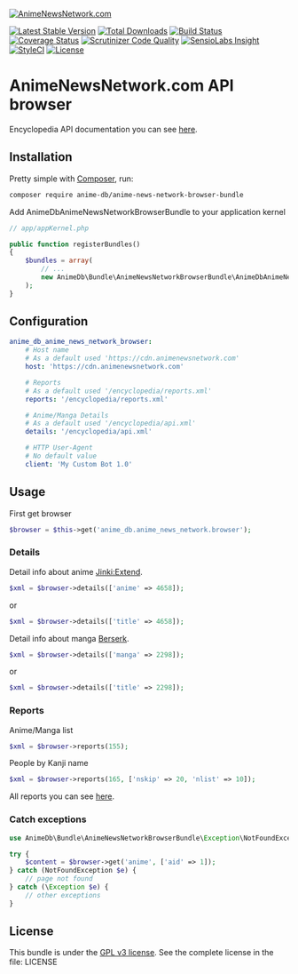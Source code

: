 [![AnimeNewsNetwork.com](http://www.animenewsnetwork.com/stylesheets/img/logo.name.no-dot.png)](http://www.animenewsnetwork.com)

[![Latest Stable Version](https://img.shields.io/packagist/v/anime-db/anime-news-network-browser-bundle.svg?maxAge=3600&label=stable)](https://packagist.org/packages/anime-db/anime-news-network-browser-bundle)
[![Total Downloads](https://img.shields.io/packagist/dt/anime-db/anime-news-network-browser-bundle.svg?maxAge=3600)](https://packagist.org/packages/anime-db/anime-news-network-browser-bundle)
[![Build Status](https://img.shields.io/travis/anime-db/anime-news-network-browser-bundle.svg?maxAge=3600)](https://travis-ci.org/anime-db/anime-news-network-browser-bundle)
[![Coverage Status](https://img.shields.io/coveralls/anime-db/anime-news-network-browser-bundle.svg?maxAge=3600)](https://coveralls.io/github/anime-db/anime-news-network-browser-bundle?branch=master)
[![Scrutinizer Code Quality](https://img.shields.io/scrutinizer/g/anime-db/anime-news-network-browser-bundle.svg?maxAge=3600)](https://scrutinizer-ci.com/g/anime-db/anime-news-network-browser-bundle/?branch=master)
[![SensioLabs Insight](https://img.shields.io/sensiolabs/i/f777bb9e-3b51-4c93-8d74-0e4f652db1c9.svg?maxAge=3600&label=SLInsight)](https://insight.sensiolabs.com/projects/f777bb9e-3b51-4c93-8d74-0e4f652db1c9)
[![StyleCI](https://styleci.io/repos/97733459/shield?branch=master)](https://styleci.io/repos/97733459)
[![License](https://img.shields.io/packagist/l/anime-db/anime-news-network-browser-bundle.svg?maxAge=3600)](https://github.com/anime-db/anime-news-network-browser-bundle)

AnimeNewsNetwork.com API browser
================================

Encyclopedia API documentation you can see [here](http://www.animenewsnetwork.com/encyclopedia/api.php).

Installation
------------

Pretty simple with [Composer](http://packagist.org), run:

```sh
composer require anime-db/anime-news-network-browser-bundle
```

Add AnimeDbAnimeNewsNetworkBrowserBundle to your application kernel

```php
// app/appKernel.php

public function registerBundles()
{
    $bundles = array(
        // ...
        new AnimeDb\Bundle\AnimeNewsNetworkBrowserBundle\AnimeDbAnimeNewsNetworkBrowserBundle(),
    );
}
```

Configuration
-------------

```yml
anime_db_anime_news_network_browser:
    # Host name
    # As a default used 'https://cdn.animenewsnetwork.com'
    host: 'https://cdn.animenewsnetwork.com'

    # Reports
    # As a default used '/encyclopedia/reports.xml'
    reports: '/encyclopedia/reports.xml'

    # Anime/Manga Details
    # As a default used '/encyclopedia/api.xml'
    details: '/encyclopedia/api.xml'

    # HTTP User-Agent
    # No default value
    client: 'My Custom Bot 1.0'
```

Usage
-----

First get browser

```php
$browser = $this->get('anime_db.anime_news_network.browser');
```

### Details

Detail info about anime [Jinki:Extend](http://www.animenewsnetwork.com/encyclopedia/anime.php?id=4658).

```php
$xml = $browser->details(['anime' => 4658]);
```

or

```php
$xml = $browser->details(['title' => 4658]);
```

Detail info about manga [Berserk](http://www.animenewsnetwork.com/encyclopedia/manga.php?id=2298).

```php
$xml = $browser->details(['manga' => 2298]);
```

or

```php
$xml = $browser->details(['title' => 2298]);
```

### Reports

Anime/Manga list

```php
$xml = $browser->reports(155);
```

People by Kanji name

```php
$xml = $browser->reports(165, ['nskip' => 20, 'nlist' => 10]);
```

All reports you can see [here](http://www.animenewsnetwork.com/encyclopedia/reports.php).

### Catch exceptions

```php
use AnimeDb\Bundle\AnimeNewsNetworkBrowserBundle\Exception\NotFoundException;

try {
    $content = $browser->get('anime', ['aid' => 1]);
} catch (NotFoundException $e) {
    // page not found
} catch (\Exception $e) {
    // other exceptions
}
```

License
-------

This bundle is under the [GPL v3 license](http://opensource.org/licenses/GPL-3.0).
See the complete license in the file: LICENSE
